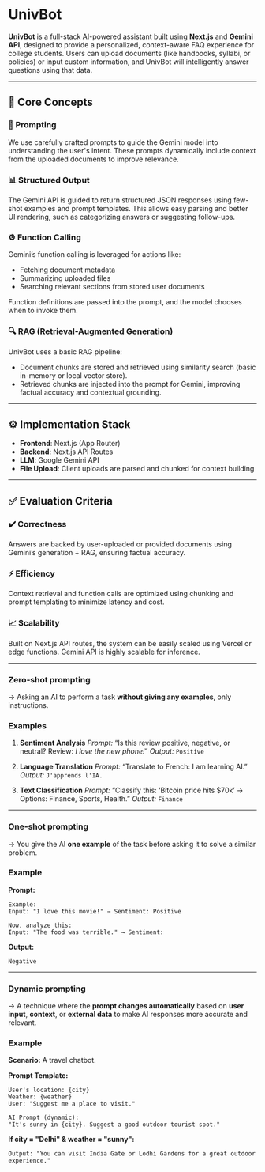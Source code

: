 # UnivBot

**UnivBot** is a full-stack AI-powered assistant built using **Next.js** and **Gemini API**, designed to provide a personalized, context-aware FAQ experience for college students. Users can upload documents (like handbooks, syllabi, or policies) or input custom information, and UnivBot will intelligently answer questions using that data.

---

## 🔧 Core Concepts

### 🧠 Prompting

We use carefully crafted prompts to guide the Gemini model into understanding the user's intent. These prompts dynamically include context from the uploaded documents to improve relevance.

### 📊 Structured Output

The Gemini API is guided to return structured JSON responses using few-shot examples and prompt templates. This allows easy parsing and better UI rendering, such as categorizing answers or suggesting follow-ups.

### ⚙️ Function Calling

Gemini’s function calling is leveraged for actions like:

* Fetching document metadata
* Summarizing uploaded files
* Searching relevant sections from stored user documents

Function definitions are passed into the prompt, and the model chooses when to invoke them.

### 🔍 RAG (Retrieval-Augmented Generation)

UnivBot uses a basic RAG pipeline:

* Document chunks are stored and retrieved using similarity search (basic in-memory or local vector store).
* Retrieved chunks are injected into the prompt for Gemini, improving factual accuracy and contextual grounding.

---

## ⚙️ Implementation Stack

* **Frontend**: Next.js (App Router)
* **Backend**: Next.js API Routes
* **LLM**: Google Gemini API
* **File Upload**: Client uploads are parsed and chunked for context building

---

## ✅ Evaluation Criteria

### ✔️ Correctness

Answers are backed by user-uploaded or provided documents using Gemini’s generation + RAG, ensuring factual accuracy.

### ⚡ Efficiency

Context retrieval and function calls are optimized using chunking and prompt templating to minimize latency and cost.

### 📈 Scalability

Built on Next.js API routes, the system can be easily scaled using Vercel or edge functions. Gemini API is highly scalable for inference.



---

### Zero-shot prompting 
→ Asking an AI to perform a task **without giving any examples**, only instructions.

### **Examples**

1. **Sentiment Analysis**
   *Prompt:* “Is this review positive, negative, or neutral?
   Review: *I love the new phone!*”
   *Output:* `Positive`

2. **Language Translation**
   *Prompt:* “Translate to French: I am learning AI.”
   *Output:* `J'apprends l'IA.`

3. **Text Classification**
   *Prompt:* “Classify this: ‘Bitcoin price hits \$70k’ → Options: Finance, Sports, Health.”
   *Output:* `Finance`

---

### One-shot prompting 
→ You give the AI **one example** of the task before asking it to solve a similar problem.

### **Example**

**Prompt:**

```
Example: 
Input: "I love this movie!" → Sentiment: Positive

Now, analyze this: 
Input: "The food was terrible." → Sentiment:
```

**Output:**

```
Negative
```


---

### Dynamic prompting 
→ A technique where the **prompt changes automatically** based on **user input**, **context**, or **external data** to make AI responses more accurate and relevant.

### **Example**

**Scenario:** A travel chatbot.

**Prompt Template:**

```
User's location: {city}
Weather: {weather}
User: "Suggest me a place to visit."

AI Prompt (dynamic):  
"It's sunny in {city}. Suggest a good outdoor tourist spot."
```

**If city = "Delhi" & weather = "sunny":**

```
Output: "You can visit India Gate or Lodhi Gardens for a great outdoor experience."
```